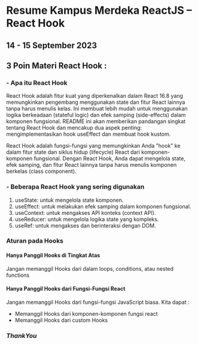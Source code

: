# Resume Kampus Merdeka ReactJS – React Hook
## 14 - 15 September 2023

## 3 Poin Materi React Hook :
### - Apa itu React Hook

React Hook adalah fitur kuat yang diperkenalkan dalam React 16.8 yang memungkinkan pengembang menggunakan state dan fitur React lainnya tanpa harus menulis kelas. Ini membuat lebih mudah untuk menggunakan logika berkeadaan (stateful logic) dan efek samping (side-effects) dalam komponen fungsional. README ini akan memberikan pandangan singkat tentang React Hook dan mencakup dua aspek penting: mengimplementasikan hook useEffect dan membuat hook kustom.

React Hook adalah fungsi-fungsi yang memungkinkan Anda "hook" ke dalam fitur state dan siklus hidup (lifecycle) React dari komponen-komponen fungsional. Dengan React Hook, Anda dapat mengelola state, efek samping, dan fitur React lainnya tanpa harus menulis komponen berkelas (class component).


### - Beberapa React Hook yang sering digunakan
1. useState: untuk mengelola state komponen.
2. useEffect: untuk melakukan efek samping dalam komponen fungsional.
3. useContext: untuk mengakses API konteks (context API).
4. useReducer: untuk mengelola logika state yang kompleks.
5. useRef: untuk mengakses dan berinteraksi dengan DOM.

### Aturan pada Hooks

#### Hanya Panggil Hooks di Tingkat Atas
Jangan memanggil Hooks dari dalam loops, conditions, atau nested functions

#### Hanya Panggil Hooks dari Fungsi-Fungsi React
Jangan memanggil Hooks dari fungsi-fungsi JavaScript biasa. Kita dapat :
- Memanggil Hooks dari komponen-komponen fungsi react
- Memanggil Hooks dari custom Hooks 


### _ThankYou_